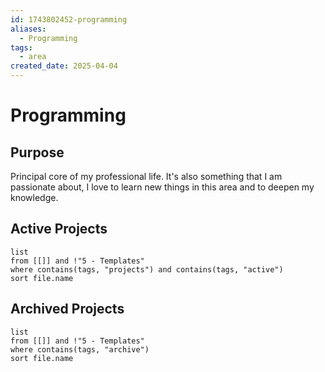 ```yaml
---
id: 1743802452-programming
aliases:
  - Programming
tags:
  - area
created_date: 2025-04-04
---
```

# Programming
## Purpose
Principal core of my professional life. It's also something that I am passionate about, I love to learn new things in this area and to deepen my knowledge.
## Active Projects
```dataview
list
from [[]] and !"5 - Templates"
where contains(tags, "projects") and contains(tags, "active")
sort file.name
```
## Archived Projects
```dataview
list
from [[]] and !"5 - Templates"
where contains(tags, "archive")
sort file.name
```